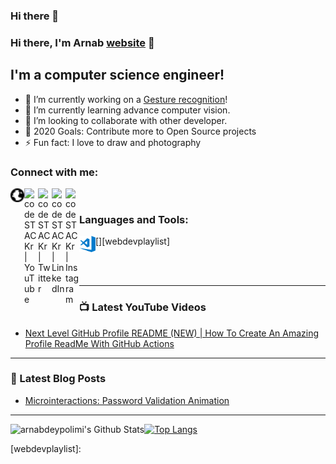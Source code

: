 ### Hi there 👋

<!--
**arnabdeypolimi/arnabdeypolimi** is a ✨ _special_ ✨ repository because its `README.md` (this file) appears on your GitHub profile.

Here are some ideas to get you started:

- 🔭 I’m currently working on ...
- 🌱 I’m currently learning ...
- 👯 I’m looking to collaborate on ...
- 🤔 I’m looking for help with ...
- 💬 Ask me about ...
- 📫 How to reach me: ...
- 😄 Pronouns: ...
- ⚡ Fun fact: ...
-->

### Hi there, I'm Arnab [website] 👋

## I'm a computer science engineer!
- 🔭 I’m currently working on a [Gesture recognition][website]!
- 🌱 I’m currently learning advance computer vision.
- 👯 I’m looking to collaborate with other developer.
- 🥅 2020 Goals: Contribute more to Open Source projects
- ⚡ Fun fact: I love to draw and photography

### Connect with me:

[<img align="left" alt="codeSTACKr.com" width="22px" src="https://raw.githubusercontent.com/iconic/open-iconic/master/svg/globe.svg" />][website]
[<img align="left" alt="codeSTACKr | YouTube" width="22px" src="https://cdn.jsdelivr.net/npm/simple-icons@v3/icons/youtube.svg" />][youtube]
[<img align="left" alt="codeSTACKr | Twitter" width="22px" src="https://cdn.jsdelivr.net/npm/simple-icons@v3/icons/twitter.svg" />][twitter]
[<img align="left" alt="codeSTACKr | LinkedIn" width="22px" src="https://cdn.jsdelivr.net/npm/simple-icons@v3/icons/linkedin.svg" />][linkedin]
[<img align="left" alt="codeSTACKr | Instagram" width="22px" src="https://cdn.jsdelivr.net/npm/simple-icons@v3/icons/instagram.svg" />][instagram]

<br />

### Languages and Tools:

[<img align="left" alt="Visual Studio Code" width="26px" src="https://raw.githubusercontent.com/github/explore/80688e429a7d4ef2fca1e82350fe8e3517d3494d/topics/visual-studio-code/visual-studio-code.png" />][webdevplaylist]


<br />
<br />

---

### 📺 Latest YouTube Videos
<!-- YOUTUBE:START -->
- [Next Level GitHub Profile README (NEW) | How To Create An Amazing Profile ReadMe With GitHub Actions](https://www.youtube.com/watch?v=ECuqb5Tv9qI)

<!-- YOUTUBE:END -->

---

### 📕 Latest Blog Posts
<!-- BLOG-POST-LIST:START -->
- [Microinteractions: Password Validation Animation](https://dev.to/codestackr/microinteractions-password-validation-animation-5629)

<!-- BLOG-POST-LIST:END -->

---

<img align="left" alt="arnabdeypolimi's Github Stats" src="https://github-readme-stats.vercel.app/api?username=arnabdeypolimi&show_icons=true&hide_border=true" />

[![Top Langs](https://github-readme-stats.vercel.app/api/top-langs/?username=arnabdeypolimi)](https://github.com/arnabdeypolimi/github-readme-stats)


[website]: https://arnabdey.co/career-portfolio.html
[twitter]: https://twitter.com/arnabdey0503
[youtube]: https://www.youtube.com/channel/UCKVIKSWDcM2Qk6ykz3sCLbA
[instagram]: https://instagram.com/arnabdey0503
[linkedin]: https://www.linkedin.com/in/arnabdey0503/
[webdevplaylist]: 
